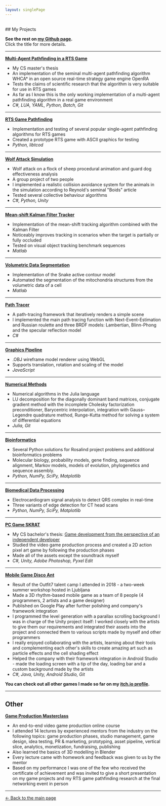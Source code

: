 ```yaml
---
layout: singlePage
---
```


<br>
## My Projects

**See the rest on [my Github page](https://github.com/ia6382?tab=repositories).**\
Click the title for more details.

___

**[Multi-Agent Pathfinding in a RTS Game](https://github.com/ia6382/OpenRA)**
* My CS master's thesis
* An implementation of the seminal multi-agent pathfinding algorithm WHCA* in an open source real-time strategy game engine OpenRA
* Tests the claims of scientific research that the algorithm is very suitable for use in RTS games
* As far as I know this is the only working implementation of a multi-agent pathfinding algorithm in a real game environment
* *C#, LUA, YAML, Python, Batch, Git*

___

**[RTS Game Pathfinding](https://github.com/ia6382/rts-pathfinding)**
* Implementation and testing of several popular single-agent pathfinding algorithms for RTS games
* Created a prototype RTS game with ASCII graphics for testing
* *Python, libtcod*

___

**[Wolf Attack Simulation](https://github.com/ia6382/wolf-attack-simulation)**
* Wolf attack on a flock of sheep procedural animation and guard dog effectiveness analysis 
* A group project of two people
* I implemented a realistic collision avoidance system for the animals in the simulation according to Reynold's seminal "Boids" article
* Tested several collective behaviour algorithms
* *C#, Python, Unity*

___

**[Mean-shift Kalman Filter Tracker](https://github.com/ia6382/mean-shift-Kalman-filter-tracker)**
* Implementation of the mean-shift tracking algorithm combined with the Kalman Filter
* Noticeably improves tracking in scenarios when the target is partially or fully occluded
* Tested on visual object tracking benchmark sequences
* *Matlab*

___

<!-- ___

**[People Counter](https://github.com/ia6382/people-counter)**
* An app that counts how many people are currently in the room by detecting humans and tracking their movement
* Uses OpenCV tracking API from the additional Contrib module
* *C++, CMake, OpenCV*

___ -->

**[Volumetric Data Segmentation](https://github.com/ia6382/volumetric-data-segmentation)**
* Implementation of the Snake active contour model
* Automated the segmentation of the mitochondria structures from the volumetric data of a cell
* *Matlab*

___

**[Path Tracer](https://github.com/ia6382/path-tracer)**
* A path-tracing framework that iteratively renders a simple scene
* I implemented the main path tracing function with Next-Event-Estimation and Russian roulette and
three BRDF models: Lambertian, Blinn-Phong and the specular reflection model
* *C#*

___

**[Graphics Pipeline](https://github.com/ia6382/graphics-pipeline)**
* .OBJ wireframe model renderer using WebGL
* Supports translation, rotation and scaling of the model
* *JavaScript*

___

**[Numerical Methods](https://github.com/ia6382/numerical-methods-examples)**
* Numerical algorithms in the Julia language
* LU decomposition for the diagonally dominant band matrices, conjugate gradient method with the incomplete Cholesky factorization preconditioner,
Barycentric interpolation, integration with Gauss–Legendre quadrature method, Runge-Kutta method for solving a system of differential equations
* *Julia, Git*

___

<!-- ___
**[Data Mining examples](https://github.com/ia6382/data-mining-examples)**
* Programs developed for particular scenarios using various data mining and machine learning approaches
* Dendrogram construction using hierarchical clustering, clustering languages with k-medoids, 
dimension reduction of a dataset using principal component analysis, predicting the buses' arrival time with linear regression, 
effect of regularisation on logistic regression classifier
* *Pyhton, NumPy, SciPy, Matplotlib*
___ -->

**[Bioinformatics](https://github.com/ia6382/bioinformatics-examples)**
* Several Python solutions for Rosalind project problems and additional bioinformatics problems
* Molecular biology, probability models, gene finding, sequence alignment, Markov models, models of evolution, phylogenetics and sequence assembly.
* *Python, NumPy, SciPy, Matplotlib*

___

**[Biomedical Data Processing](https://github.com/ia6382/biomedical-data-processing)**
* Electrocardiogram signal analysis to detect QRS complex in real-time
* Three variants of edge detection for CT head scans
* *Python, NumPy, SciPy, Matplotlib*

___

<!-- ___
**[War Casualties Visualization](https://github.com/ia6382/war-casualties-visualization)**
* An interactive data visualization of conflicts from the 14th to 20th century 
* *Java/Processing*

___

**[Music Composer](https://github.com/ia6382/music-composer)**
* Algorithmic composition of music using the Markov chain model 
* Able to generate simple homophonic music based on the sample input composition
* *Java, Java Sound API*

___ 

**[VHDL Space Invaders](https://github.com/ia6382/VHDL-Space-Invaders)**
* A Space Invaders game clone for FPGA
* *VHDL, Xilinx ISE WebPACK Design Suite*

___ -->

**[PC Game SKRAT](https://ivan-antesic.itch.io/skrat)**
* My CS bachelor's thesis: [Game development from the perspective of an independent developer](http://eprints.fri.uni-lj.si/4151/)
* Studied the video game production process and created a 2D action pixel art game by following the production phases
* Made all of the assets except the soundtrack myself
* *C#, Unity, Adobe Photoshop, Pyxel Edit*

___

<!-- ___
**[Mobile Game SpikeRust](https://ivan-antesic.itch.io/spikerust)**
* A simple 2D pixel art endless climber game for Android and PC
* *C#, Unity, Adobe Photoshop, Pyxel Edit*

___

**[PC Game Skye](https://github.com/ia6382/SKYE-game)**
* 3D first-person parkour game
* Made in a group of four programmers 
* I made the textures, and the level design and helped with the bugs 
* *C#, Unity, Adobe Photoshop, Git*

___ -->

**[Mobile Game Disco Ant](https://play.google.com/store/apps/details?id=com.outfit7.discoant&hl=en)**
* Result of the Outfit7 talent camp I attended in 2018 - a two-week summer workshop hosted in Ljubljana 
* Made a 3D rhythm-based mobile game as a team of 8 people (4 programmers, 2 artists and a game designer)
* Published on Google Play after further polishing and company's framework integration
* I programmed the level generation with a parallax scrolling background I was in charge of the Unity project itself: 
I worked closely with the artists to give them our requirements and integrated their assets into the project and connected them to various scripts made by myself and other programmers
* I really enjoyed collaborating with the artists, learning about their tools and complementing each other's skills to create amazing art such as particle effects and the cell shading effect
* Helped the company with their framework integration in Android Studio - made the loading screen with a tip of the day, loading bar and a custom background made by the artists
* *C#, Java, Unity, Android Studio, Git*

**You can check out all other games I made so far on my [itch.io profile](https://ivan-antesic.itch.io/).**

___

## Other

**[Game Production Masterclass](https://sloveniagames.com/game-production-masterclass/)**
* An end-to-end video game production online course
* I attended 14 lectures by experienced mentors from the industry on the following topics: game production phases, studio management,
game design, idea testing, PR & marketing, prototyping, asset pipeline, vertical slice, analytics, monetization, fundraising, publishing
* Also learned the basics of 3D modelling in Blender
* Every lecture came with homework and feedback was given to us by the mentor 
* Based on my performance I was one of the few who received the certificate of achievement and was invited to 
give a short presentation on my game projects and my RTS game pathfinding research at the final networking event in person

___

[<- Back to the main page](./index.html)
